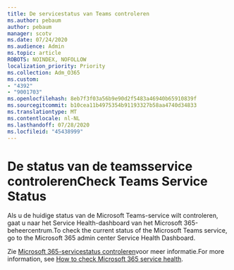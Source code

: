 ```yaml
---
title: De servicestatus van Teams controleren
ms.author: pebaum
author: pebaum
manager: scotv
ms.date: 07/24/2020
ms.audience: Admin
ms.topic: article
ROBOTS: NOINDEX, NOFOLLOW
localization_priority: Priority
ms.collection: Adm_O365
ms.custom:
- "4392"
- "9001703"
ms.openlocfilehash: 8eb7f3f03a56b9e90d2f5483a46940b65910839f
ms.sourcegitcommit: b10cea11b4975354b91193327b58aa4740d34833
ms.translationtype: MT
ms.contentlocale: nl-NL
ms.lasthandoff: 07/28/2020
ms.locfileid: "45438999"
---
```

# <a name="check-teams-service-status"></a><span data-ttu-id="4fd54-102">De status van de teamsservice controleren</span><span class="sxs-lookup"><span data-stu-id="4fd54-102">Check Teams Service Status</span></span>

<span data-ttu-id="4fd54-103">Als u de huidige status van de Microsoft Teams-service wilt controleren, gaat u naar het Service Health-dashboard van het Microsoft 365-beheercentrum.</span><span class="sxs-lookup"><span data-stu-id="4fd54-103">To check the current status of the Microsoft Teams service, go to the Microsoft 365 admin center Service Health Dashboard.</span></span>

<span data-ttu-id="4fd54-104">Zie [Microsoft 365-servicestatus controleren](https://docs.microsoft.com/office365/enterprise/view-service-health)voor meer informatie.</span><span class="sxs-lookup"><span data-stu-id="4fd54-104">For more information, see [How to check Microsoft 365 service health](https://docs.microsoft.com/office365/enterprise/view-service-health).</span></span>